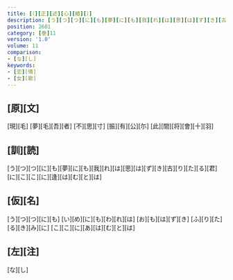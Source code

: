 ```yaml
---
title: [（][正][述][心][緒][）]
description: [う][つ][つ][に][も][夢][に][も][我][れ][は][思][は][ず][き][古][り][た][る][君][に][こ][こ][に][逢][は][む][と][は]
position: 2601
category: [巻]11
version: '1.0'
volume: 11
comparison:
- [な][し]
keywords:
- [恋][情]
- [女][歌]
---
```


## [原][文]

[現][毛] [夢][毛][吾][者] [不][思][寸] [振][有][公][尓] [此][間][将][會][十][羽]

## [訓][読]

[う][つ][つ][に][も][夢][に][も][我][れ][は][思][は][ず][き][古][り][た][る][君][に][こ][こ][に][逢][は][む][と][は]

## [仮][名]

[う][つ][つ][に][も] [い][め][に][も][わ][れ][は] [お][も][は][ず][き] [ふ][り][た][る][き][み][に] [こ][こ][に][あ][は][む][と][は]

## [左][注]

[な][し]
